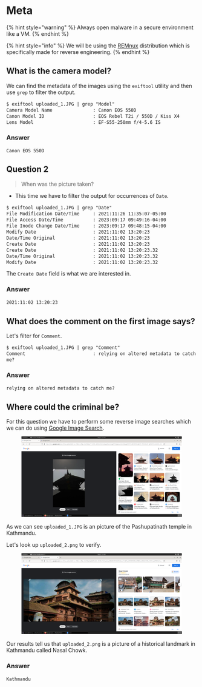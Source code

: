 # Meta

{% hint style="warning" %}
Always open malware in a secure environment like a VM.
{% endhint %}

{% hint style="info" %}
We will be using the [REMnux](https://remnux.org/) distribution which is specifically made for reverse engineering.
{% endhint %}

##

## What is the camera model?

We can find the metadata of the images using the `exiftool` utility and then use `grep` to filter the output.

```
$ exiftool uploaded_1.JPG | grep "Model"
Camera Model Name               : Canon EOS 550D
Canon Model ID                  : EOS Rebel T2i / 550D / Kiss X4
Lens Model                      : EF-S55-250mm f/4-5.6 IS
```

### Answer

```
Canon EOS 550D
```

##

## Question 2

> When was the picture taken?

* This time we have to filter the output for occurrences of `Date`.

```
$ exiftool uploaded_1.JPG | grep "Date"
File Modification Date/Time     : 2021:11:26 11:35:07-05:00
File Access Date/Time           : 2023:09:17 09:49:16-04:00
File Inode Change Date/Time     : 2023:09:17 09:48:15-04:00
Modify Date                     : 2021:11:02 13:20:23
Date/Time Original              : 2021:11:02 13:20:23
Create Date                     : 2021:11:02 13:20:23
Create Date                     : 2021:11:02 13:20:23.32
Date/Time Original              : 2021:11:02 13:20:23.32
Modify Date                     : 2021:11:02 13:20:23.32
```

The `Create Date` field is what we are interested in.

### Answer

```
2021:11:02 13:20:23
```



## What does the comment on the first image says?

Let's filter for `Comment`.

```
$ exiftool uploaded_1.JPG | grep "Comment"
Comment                         : relying on altered metadata to catch me?
```

### Answer

```
relying on altered metadata to catch me?
```



## Where could the criminal be?

For this question we have to perform some reverse image searches which we can do using [Google Image Search](https://images.google.com/).

<figure><img src="../.gitbook/assets/meta 1.png" alt=""><figcaption></figcaption></figure>

As we can see `uploaded_1.JPG` is an picture of the Pashupatinath temple in Kathmandu.

Let's look up `uploaded_2.png` to verify.

<figure><img src="../.gitbook/assets/meta 2.png" alt=""><figcaption></figcaption></figure>

Our results tell us that `uploaded_2.png` is a picture of a historical landmark in Kathmandu called Nasal Chowk.

### Answer

```
Kathmandu
```
